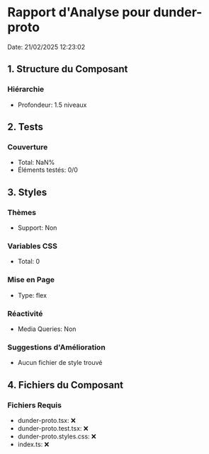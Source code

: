 # Rapport d'Analyse pour dunder-proto

Date: 21/02/2025 12:23:02

## 1. Structure du Composant

### Hiérarchie

- Profondeur: 1.5 niveaux

## 2. Tests

### Couverture

- Total: NaN%
- Éléments testés: 0/0

## 3. Styles

### Thèmes

- Support: Non

### Variables CSS

- Total: 0

### Mise en Page

- Type: flex

### Réactivité

- Media Queries: Non

### Suggestions d'Amélioration

- Aucun fichier de style trouvé

## 4. Fichiers du Composant

### Fichiers Requis

- dunder-proto.tsx: ❌
- dunder-proto.test.tsx: ❌
- dunder-proto.styles.css: ❌
- index.ts: ❌
